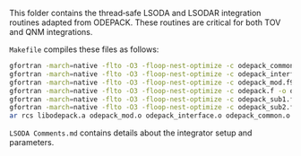 This folder contains the thread‑safe LSODA and LSODAR integration routines adapted from ODEPACK. These routines are critical for both TOV and QNM integrations.

`Makefile` compiles these files as follows:

```bash
gfortran -march=native -flto -O3 -floop-nest-optimize -c odepack_common.f90 -o odepack_common.o
gfortran -march=native -flto -O3 -floop-nest-optimize -c odepack_interface.f90 -o odepack_interface.o
gfortran -march=native -flto -O3 -floop-nest-optimize -c odepack_mod.f90 -o odepack_mod.o
gfortran -march=native -flto -O3 -floop-nest-optimize -c odepack.f -o odepack.o
gfortran -march=native -flto -O3 -floop-nest-optimize -c odepack_sub1.f -o odepack_sub1.o
gfortran -march=native -flto -O3 -floop-nest-optimize -c odepack_sub2.f -o odepack_sub2.o
ar rcs libodepack.a odepack_mod.o odepack_interface.o odepack_common.o odepack.o odepack_sub1.o odepack_sub2.o
```

`LSODA Comments.md` contains details about the integrator setup and parameters. 